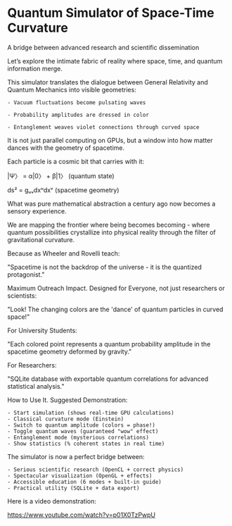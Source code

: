 # Quantum Simulator of Space-Time Curvature

A bridge between advanced research and scientific dissemination

Let’s explore the intimate fabric of reality where space, time, and quantum information merge.

This simulator translates the dialogue between General Relativity and Quantum Mechanics into visible geometries:

    - Vacuum fluctuations become pulsating waves

    - Probability amplitudes are dressed in color

    - Entanglement weaves violet connections through curved space

It is not just parallel computing on GPUs, but a window into how matter dances with the geometry of spacetime.

Each particle is a cosmic bit that carries with it:

|Ψ〉 = α|0〉 + β|1〉 (quantum state)

ds² = gᵤᵥdxᵘdxᵛ (spacetime geometry)

What was pure mathematical abstraction a century ago now becomes a sensory experience.

We are mapping the frontier where being becomes becoming - where quantum possibilities crystallize into physical reality through the filter of gravitational curvature.

Because as Wheeler and Rovelli teach:

"Spacetime is not the backdrop of the universe - it is the quantized protagonist."

Maximum Outreach Impact. Designed for Everyone, not just researchers or scientists:

"Look! The changing colors are the 'dance' of quantum particles in curved space!"

For University Students:

"Each colored point represents a quantum probability amplitude in the spacetime geometry deformed by gravity."

For Researchers:

"SQLite database with exportable quantum correlations for advanced statistical analysis."

How to Use It. Suggested Demonstration:

    - Start simulation (shows real-time GPU calculations)
    - Classical curvature mode (Einstein)
    - Switch to quantum amplitude (colors = phase!)
    - Toggle quantum waves (guaranteed "wow" effect)
    - Entanglement mode (mysterious correlations)
    - Show statistics (% coherent states in real time)

The simulator is now a perfect bridge between:

    - Serious scientific research (OpenCL + correct physics)
    - Spectacular visualization (OpenGL + effects)
    - Accessible education (6 modes + built-in guide)
    - Practical utility (SQLite + data export)

Here is a video demonstration:

https://www.youtube.com/watch?v=p01X0TzPwpU


